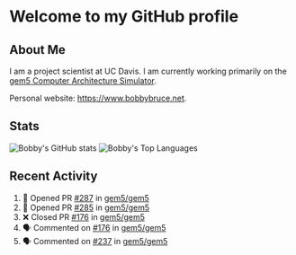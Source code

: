 # Welcome to my GitHub profile

## About Me

I am a project scientist at UC Davis. I am currently working primarily on the [gem5 Computer Architecture Simulator](https://github.com/gem5).

Personal website: <https://www.bobbybruce.net>.

## Stats

![Bobby's GitHub stats](https://github-readme-stats.vercel.app/api?username=bobbyrbruce&show_icons=true&theme=responsive&include_all_commits=true&count_private=true&show=reviews)
![Bobby's Top Languages ](https://github-readme-stats.vercel.app/api/top-langs/?username=bobbyrbruce&layout=compact&theme=responsive&count_private=true&langs_count=10)

## Recent Activity

<!--START_SECTION:activity-->
1. 💪 Opened PR [#287](https://github.com/gem5/gem5/pull/287) in [gem5/gem5](https://github.com/gem5/gem5)
2. 💪 Opened PR [#285](https://github.com/gem5/gem5/pull/285) in [gem5/gem5](https://github.com/gem5/gem5)
3. ❌ Closed PR [#176](https://github.com/gem5/gem5/pull/176) in [gem5/gem5](https://github.com/gem5/gem5)
4. 🗣 Commented on [#176](https://github.com/gem5/gem5/pull/176#issuecomment-1710697683) in [gem5/gem5](https://github.com/gem5/gem5)
5. 🗣 Commented on [#237](https://github.com/gem5/gem5/pull/237#issuecomment-1710693987) in [gem5/gem5](https://github.com/gem5/gem5)
<!--END_SECTION:activity-->
